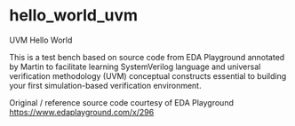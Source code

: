 # hello_world_uvm
UVM Hello World 

This is a test bench based on source code from EDA Playground annotated by Martin to facilitate learning SystemVerilog language and universal verification methodology (UVM) conceptual constructs essential to building your first simulation-based verification environment.

Original / reference source code courtesy of EDA Playground
https://www.edaplayground.com/x/296
